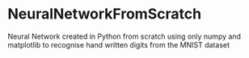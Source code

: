 # NeuralNetworkFromScratch
Neural Network created in Python from scratch using only numpy and matplotlib to recognise hand written digits from the MNIST dataset
